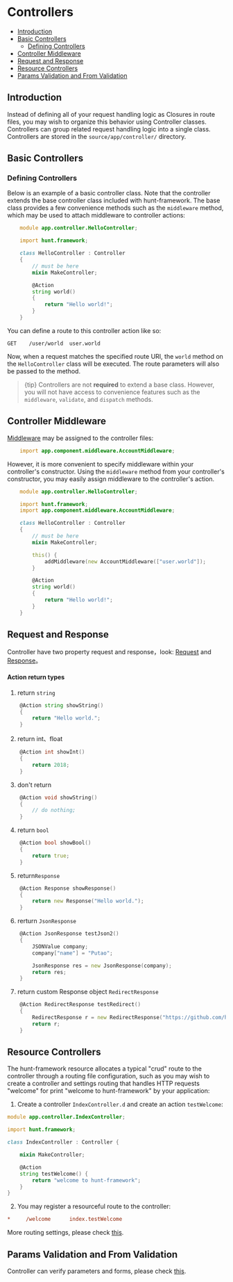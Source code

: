 # Controllers

- [Introduction](#introduction)
- [Basic Controllers](#basic-controllers)
    - [Defining Controllers](#defining-controllers)
- [Controller Middleware](#controller-middleware)
- [Request and Response](#request-and-response)
- [Resource Controllers](#resource-controllers)
- [Params Validation and From Validation](#params-validation-and-from-validation)

<a name="introduction"></a>
## Introduction

Instead of defining all of your request handling logic as Closures in route files, you may wish to organize this behavior using Controller classes. Controllers can group related request handling logic into a single class. Controllers are stored in the `source/app/controller/` directory.

<a name="basic-controllers"></a>
## Basic Controllers

<a name="defining-controllers"></a>
### Defining Controllers

Below is an example of a basic controller class. Note that the controller extends the base controller class included with hunt-framework. The base class provides a few convenience methods such as the `middleware` method, which may be used to attach middleware to controller actions:

```d
    module app.controller.HelloController;

    import hunt.framework;

    class HelloController : Controller
    {
        // must be here
        mixin MakeController;

        @Action
        string world()
        {
            return "Hello world!";
        }
    }
```    

You can define a route to this controller action like so:

    GET    /user/world  user.world

Now, when a request matches the specified route URI, the `world` method on the `HelloController` class will be executed. The route parameters will also be passed to the method.

> {tip} Controllers are not **required** to extend a base class. However, you will not have access to convenience features such as the `middleware`, `validate`, and `dispatch` methods.

<a name="controller-middleware"></a>
## Controller Middleware

[Middleware](https://github.com/huntlabs/hunt-framework-docs/blob/master/middleware.md) may be assigned to the controller files:

```d
    import app.component.middleware.AccountMiddleware;
```

However, it is more convenient to specify middleware within your controller's constructor. Using the `middleware` method from your controller's constructor, you may easily assign middleware to the controller's action. 

```d
    module app.controller.HelloController;

    import hunt.framework;
    import app.component.middleware.AccountMiddleware;

    class HelloController : Controller
    {
        // must be here
        mixin MakeController;

        this() {
            addMiddleware(new AccountMiddleware(["user.world"]);
        }

        @Action
        string world()
        {
            return "Hello world!";
        }
    }
```

<a name="request-and-response"></a>
## Request and Response

Controller have two property request and response，look: [Request](https://github.com/huntlabs/hunt/wiki/request) and [Response](https://github.com/huntlabs/hunt/wiki/response)。


#### Action return types

1. return `string`

```d
    @Action string showString()
    {
        return "Hello world.";
    }
```

2. return int、float

```d
    @Action int showInt()
    {
        return 2018;
    }
```

3. don't return

```d
    @Action void showString()
    {
        // do nothing;
    }
```

4. return `bool`

```d
    @Action bool showBool()
    {
        return true;
    }
```

5. return`Response`

```d
    @Action Response showResponse()
    {
        return new Response("Hello world.");
    }
```

6. rerturn `JsonResponse`

```d
    @Action JsonResponse testJson2()
    {
        JSONValue company;
        company["name"] = "Putao";

        JsonResponse res = new JsonResponse(company);
        return res;
    }
```

7. return custom Response object `RedirectResponse`

```d
    @Action RedirectResponse testRedirect()
    {
        RedirectResponse r = new RedirectResponse("https://github.com/huntlabs/hunt-framework/");
        return r;
    }
```

<a name="resource-controllers"></a>
## Resource Controllers

The hunt-framework resource allocates a typical "crud" route to the controller through a routing file configuration, such as you may wish to create a controller and settings routing that handles HTTP requests "welcome" for print "welcome to hunt-framework" by your application:

1. Create a controller `IndexController.d` and create an action `testWelcome`:
```d
module app.controller.IndexController;

import hunt.framework;

class IndexController : Controller {

    mixin MakeController;

    @Action 
    string testWelcome() {
        return "welcome to hunt-framework";
    }
}
```
2. You may register a resourceful route to the controller: 

```ini
*     /welcome      index.testWelcome
```

More routing settings, please check [this](https://github.com/huntlabs/hunt-framework-docs/blob/master/routing.md).

<a name="params-validation-and-from-validation"></a>
## Params Validation and From Validation

Controller can verify parameters and forms, please check [this](https://github.com/huntlabs/hunt-framework-docs/blob/master/validation.md).
